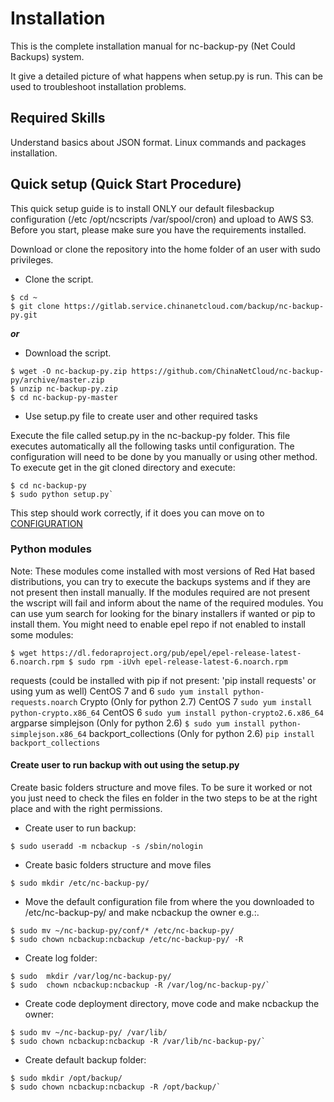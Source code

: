 # Installation

This is the complete installation manual for nc-backup-py (Net Could Backups) system.

It give a detailed picture of what happens when setup.py is run. This can be used to troubleshoot installation problems.

## Required Skills

Understand basics about JSON format.
Linux commands and packages installation.

## Quick setup (Quick Start Procedure)

This quick setup guide is to install ONLY our default filesbackup configuration (/etc /opt/ncscripts /var/spool/cron) and upload to AWS S3. Before you start, please make sure you have the requirements installed.

Download or clone the repository into the home folder of an user with sudo privileges.




* Clone the script.
```
$ cd ~
$ git clone https://gitlab.service.chinanetcloud.com/backup/nc-backup-py.git
```
***or***

* Download the script.
```
$ wget -O nc-backup-py.zip https://github.com/ChinaNetCloud/nc-backup-py/archive/master.zip
$ unzip nc-backup-py.zip
$ cd nc-backup-py-master
```

* Use setup.py file to create user and other required tasks

Execute the file called setup.py in the nc-backup-py folder. This file executes automatically all the following tasks until configuration. The configuration will need to be done by you manually or using other method. To execute get in the git cloned directory and execute:

```
$ cd nc-backup-py
$ sudo python setup.py`
```

This step should work correctly, if it does you can move on to [CONFIGURATION](docs/CONFIGURATION.md)

### Python modules

Note: These modules come installed with most versions of Red Hat based distributions, you can try to execute the backups systems and if they are not present then install manually. If the modules required are not present the wscript will fail and inform about the name of the required modules. You can use yum search for looking for the binary installers if wanted or pip to install them.
You might need to enable epel repo if not enabled to install some modules:

`$ wget https://dl.fedoraproject.org/pub/epel/epel-release-latest-6.noarch.rpm
$ sudo rpm -iUvh epel-release-latest-6.noarch.rpm`

requests (could be installed with pip if not present: 'pip install requests' or using yum as well)
CentOS 7 and 6
`sudo yum install python-requests.noarch`
Crypto (Only for python 2.7)
CentOS 7
`sudo yum install python-crypto.x86_64`
CentOS 6
`sudo yum install python-crypto2.6.x86_64`
argparse
simplejson (Only for python 2.6)
`$ sudo yum install python-simplejson.x86_64`
backport_collections (Only for python 2.6)
`pip install backport_collections`


#### Create user to run backup with out using the setup.py

Create basic folders structure and move files. To be sure it worked or not you just need to check the files en folder in the two steps to be at the right place and with the right permissions.

* Create user to run backup:
```
$ sudo useradd -m ncbackup -s /sbin/nologin
```
* Create basic folders structure and move files
```
$ sudo mkdir /etc/nc-backup-py/
```

* Move the default configuration file from where the you downloaded to /etc/nc-backup-py/ and make ncbackup the owner e.g.:.
```
$ sudo mv ~/nc-backup-py/conf/* /etc/nc-backup-py/
$ sudo chown ncbackup:ncbackup /etc/nc-backup-py/ -R
```

* Create log folder:
```
$ sudo  mkdir /var/log/nc-backup-py/
$ sudo  chown ncbackup:ncbackup -R /var/log/nc-backup-py/`
```

* Create code deployment directory, move code and make ncbackup the owner:
```
$ sudo mv ~/nc-backup-py/ /var/lib/
$ sudo chown ncbackup:ncbackup -R /var/lib/nc-backup-py/`
```

* Create default backup folder:
```
$ sudo mkdir /opt/backup/
$ sudo chown ncbackup:ncbackup -R /opt/backup/`
```
